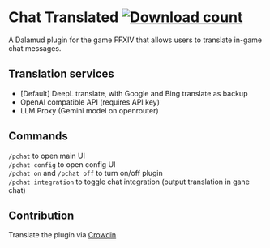 # Chat Translated [![Download count](https://img.shields.io/endpoint?url=https://qzysathwfhebdai6xgauhz4q7m0mzmrf.lambda-url.us-east-1.on.aws/ChatTranslated)](https://github.com/kelvin124124/ChatTranslated)
A Dalamud plugin for the game FFXIV that allows users to translate in-game chat messages.

## Translation services
- \[Default] DeepL translate, with Google and Bing translate as backup  
- OpenAI compatible API (requires API key)  
- LLM Proxy (Gemini model on openrouter)  

## Commands
```/pchat``` to open main UI  
```/pchat config``` to open config UI  
```/pchat on``` and ```/pchat off``` to turn on/off plugin  
```/pchat integration``` to toggle chat integration (output translation in gane chat)

## Contribution
Translate the plugin via [Crowdin](https://crowdin.com/project/chattranslated)
